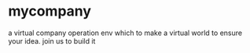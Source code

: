# mycompany
a virtual company operation env which to make a virtual world to ensure your idea. join us to build it
